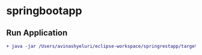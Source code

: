 # springbootapp

## Run Application 


```diff
+ java -jar /Users/avinashyeluri/eclipse-workspace/springrestapp/target/springrestapp-0.0.1-SNAPSHOT.jar
``` 
